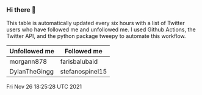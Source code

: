 ### Hi there 👋

This table is automatically updated every six hours with a list of Twitter users who have followed me and unfollowed me. I used Github Actions, the Twitter API, and the python package tweepy to automate this workflow.

| Unfollowed me |  Followed me |
| --- | --- |
|morgann878|farisbalubaid|
|DylanTheGingg|stefanospinel15|
Fri Nov 26 18:25:28 UTC 2021

